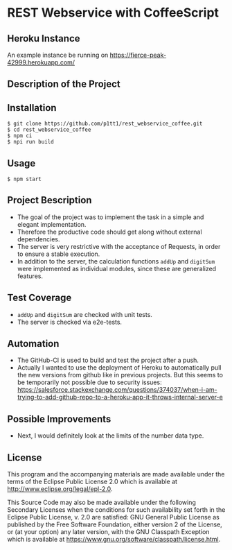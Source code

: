 # REST Webservice with CoffeeScript

## Heroku Instance

An example instance be running on https://fierce-peak-42999.herokuapp.com/

## Description of the Project

## Installation

    $ git clone https://github.com/p1tt1/rest_webservice_coffee.git
    $ cd rest_webservice_coffee
    $ npm ci
    $ npi run build

## Usage

    $ npm start

## Project Bescription

+ The goal of the project was to implement the task in a simple and elegant implementation.
+ Therefore the productive code should get along without external dependencies.
+ The server is very restrictive with the acceptance of Requests, in order to ensure a stable execution.
+ In addition to the server, the calculation functions `addUp` and `digitSum` were implemented as individual modules, since these are generalized features.

## Test Coverage

+ `addUp` and `digitSum` are checked with unit tests.
+ The server is checked via e2e-tests.

## Automation

+ The GitHub-CI is used to build and test the project after a push.
+ Actually I wanted to use the deployment of Heroku to automatically pull the new versions from github like in previous projects. But this seems to be temporarily not possible due to security issues: https://salesforce.stackexchange.com/questions/374037/when-i-am-trying-to-add-github-repo-to-a-heroku-app-it-throws-internal-server-e

## Possible Improvements

+ Next, I would definitely look at the limits of the number data type.

## License

This program and the accompanying materials are made available under the
terms of the Eclipse Public License 2.0 which is available at
http://www.eclipse.org/legal/epl-2.0.

This Source Code may also be made available under the following Secondary
Licenses when the conditions for such availability set forth in the Eclipse
Public License, v. 2.0 are satisfied: GNU General Public License as published by
the Free Software Foundation, either version 2 of the License, or (at your
option) any later version, with the GNU Classpath Exception which is available
at https://www.gnu.org/software/classpath/license.html.
